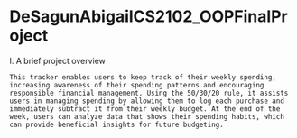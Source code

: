# DeSagunAbigailCS2102_OOPFinalProject

I. A brief project overview

    This tracker enables users to keep track of their weekly spending, increasing awareness of their spending patterns and encouraging responsible financial management. Using the 50/30/20 rule, it assists users in managing spending by allowing them to log each purchase and immediately subtract it from their weekly budget. At the end of the week, users can analyze data that shows their spending habits, which can provide beneficial insights for future budgeting.
